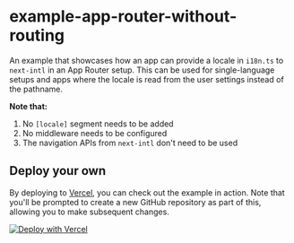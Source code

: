 # example-app-router-without-routing

An example that showcases how an app can provide a locale in `i18n.ts` to `next-intl` in an App Router setup. This can be used for single-language setups and apps where the locale is read from the user settings instead of the pathname.

**Note that:**

1. No `[locale]` segment needs to be added
2. No middleware needs to be configured
3. The navigation APIs from `next-intl` don't need to be used

## Deploy your own

By deploying to [Vercel](https://vercel.com), you can check out the example in action. Note that you'll be prompted to create a new GitHub repository as part of this, allowing you to make subsequent changes.

[![Deploy with Vercel](https://vercel.com/button)](https://vercel.com/new/clone?repository-url=https://github.com/amannn/next-intl/tree/main/examples/example-app-router-without-routing)
